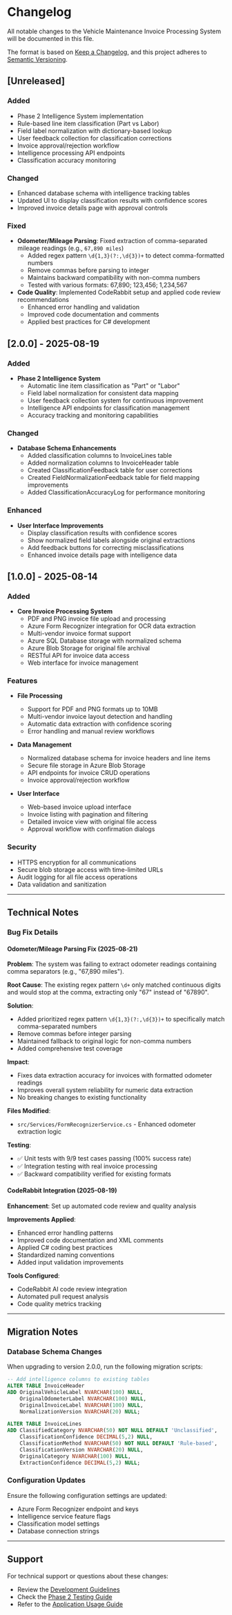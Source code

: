 # Changelog

All notable changes to the Vehicle Maintenance Invoice Processing System will be documented in this file.

The format is based on [Keep a Changelog](https://keepachangelog.com/en/1.0.0/),
and this project adheres to [Semantic Versioning](https://semver.org/spec/v2.0.0.html).

## [Unreleased]

### Added
- Phase 2 Intelligence System implementation
- Rule-based line item classification (Part vs Labor)
- Field label normalization with dictionary-based lookup
- User feedback collection for classification corrections
- Invoice approval/rejection workflow
- Intelligence processing API endpoints
- Classification accuracy monitoring

### Changed
- Enhanced database schema with intelligence tracking tables
- Updated UI to display classification results with confidence scores
- Improved invoice details page with approval controls

### Fixed
- **Odometer/Mileage Parsing**: Fixed extraction of comma-separated mileage readings (e.g., `67,890 miles`)
  - Added regex pattern `\d{1,3}(?:,\d{3})+` to detect comma-formatted numbers
  - Remove commas before parsing to integer
  - Maintains backward compatibility with non-comma numbers
  - Tested with various formats: 67,890; 123,456; 1,234,567
- **Code Quality**: Implemented CodeRabbit setup and applied code review recommendations
  - Enhanced error handling and validation
  - Improved code documentation and comments
  - Applied best practices for C# development

## [2.0.0] - 2025-08-19

### Added
- **Phase 2 Intelligence System**
  - Automatic line item classification as "Part" or "Labor"
  - Field label normalization for consistent data mapping
  - User feedback collection system for continuous improvement
  - Intelligence API endpoints for classification management
  - Accuracy tracking and monitoring capabilities

### Changed
- **Database Schema Enhancements**
  - Added classification columns to InvoiceLines table
  - Added normalization columns to InvoiceHeader table
  - Created ClassificationFeedback table for user corrections
  - Created FieldNormalizationFeedback table for field mapping improvements
  - Added ClassificationAccuracyLog for performance monitoring

### Enhanced
- **User Interface Improvements**
  - Display classification results with confidence scores
  - Show normalized field labels alongside original extractions
  - Add feedback buttons for correcting misclassifications
  - Enhanced invoice details page with intelligence data

## [1.0.0] - 2025-08-14

### Added
- **Core Invoice Processing System**
  - PDF and PNG invoice file upload and processing
  - Azure Form Recognizer integration for OCR data extraction
  - Multi-vendor invoice format support
  - Azure SQL Database storage with normalized schema
  - Azure Blob Storage for original file archival
  - RESTful API for invoice data access
  - Web interface for invoice management

### Features
- **File Processing**
  - Support for PDF and PNG formats up to 10MB
  - Multi-vendor invoice layout detection and handling
  - Automatic data extraction with confidence scoring
  - Error handling and manual review workflows

- **Data Management**
  - Normalized database schema for invoice headers and line items
  - Secure file storage in Azure Blob Storage
  - API endpoints for invoice CRUD operations
  - Invoice approval/rejection workflow

- **User Interface**
  - Web-based invoice upload interface
  - Invoice listing with pagination and filtering
  - Detailed invoice view with original file access
  - Approval workflow with confirmation dialogs

### Security
- HTTPS encryption for all communications
- Secure blob storage access with time-limited URLs
- Audit logging for all file access operations
- Data validation and sanitization

---

## Technical Notes

### Bug Fix Details

#### Odometer/Mileage Parsing Fix (2025-08-21)
**Problem**: The system was failing to extract odometer readings containing comma separators (e.g., "67,890 miles").

**Root Cause**: The existing regex pattern `\d+` only matched continuous digits and would stop at the comma, extracting only "67" instead of "67890".

**Solution**: 
- Added prioritized regex pattern `\d{1,3}(?:,\d{3})+` to specifically match comma-separated numbers
- Remove commas before integer parsing
- Maintained fallback to original logic for non-comma numbers
- Added comprehensive test coverage

**Impact**: 
- Fixes data extraction accuracy for invoices with formatted odometer readings
- Improves overall system reliability for numeric data extraction
- No breaking changes to existing functionality

**Files Modified**:
- `src/Services/FormRecognizerService.cs` - Enhanced odometer extraction logic

**Testing**:
- ✅ Unit tests with 9/9 test cases passing (100% success rate)
- ✅ Integration testing with real invoice processing
- ✅ Backward compatibility verified for existing formats

#### CodeRabbit Integration (2025-08-19)
**Enhancement**: Set up automated code review and quality analysis

**Improvements Applied**:
- Enhanced error handling patterns
- Improved code documentation and XML comments
- Applied C# coding best practices
- Standardized naming conventions
- Added input validation improvements

**Tools Configured**:
- CodeRabbit AI code review integration
- Automated pull request analysis
- Code quality metrics tracking

---

## Migration Notes

### Database Schema Changes

When upgrading to version 2.0.0, run the following migration scripts:

```sql
-- Add intelligence columns to existing tables
ALTER TABLE InvoiceHeader 
ADD OriginalVehicleLabel NVARCHAR(100) NULL,
    OriginalOdometerLabel NVARCHAR(100) NULL,
    OriginalInvoiceLabel NVARCHAR(100) NULL,
    NormalizationVersion NVARCHAR(20) NULL;

ALTER TABLE InvoiceLines
ADD ClassifiedCategory NVARCHAR(50) NOT NULL DEFAULT 'Unclassified',
    ClassificationConfidence DECIMAL(5,2) NULL,
    ClassificationMethod NVARCHAR(50) NOT NULL DEFAULT 'Rule-based',
    ClassificationVersion NVARCHAR(20) NULL,
    OriginalCategory NVARCHAR(100) NULL,
    ExtractionConfidence DECIMAL(5,2) NULL;
```

### Configuration Updates

Ensure the following configuration settings are updated:
- Azure Form Recognizer endpoint and keys
- Intelligence service feature flags
- Classification model settings
- Database connection strings

---

## Support

For technical support or questions about these changes:
- Review the [Development Guidelines](DEVELOPMENT_GUIDELINES.md)
- Check the [Phase 2 Testing Guide](Phase2-Testing-Guide.md)
- Refer to the [Application Usage Guide](APPLICATION_USAGE_GUIDE.md)
